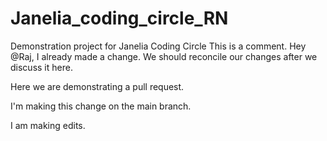 # Janelia_coding_circle_RN
Demonstration project for Janelia Coding Circle
This is a comment. Hey @Raj, I already made a change. We should reconcile our changes after we discuss it here.

Here we are demonstrating a pull request. 

I'm making this change on the main branch.


I am making edits.
